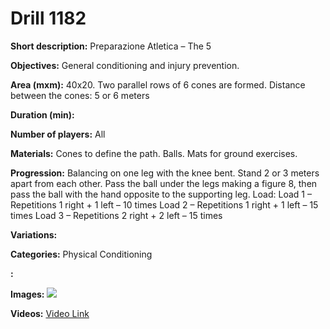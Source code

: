 # Drill 1182

**Short description:**
Preparazione Atletica – The 5

**Objectives:**
General conditioning and injury prevention.

**Area (mxm):**
40x20. Two parallel rows of 6 cones are formed. Distance between the cones: 5 or 6 meters

**Duration (min):**


**Number of players:**
All

**Materials:**
Cones to define the path. Balls. Mats for ground exercises.

**Progression:**
Balancing on one leg with the knee bent. Stand 2 or 3 meters apart from each other. Pass the ball under the legs making a figure 8, then pass the ball with the hand opposite to the supporting leg. Load: Load 1 – Repetitions 1 right + 1 left – 10 times Load 2 – Repetitions 1 right + 1 left – 15 times Load 3 – Repetitions 2 right + 2 left – 15 times

**Variations:**


**Categories:**
Physical Conditioning

**:**


**Images:**
![](https://www.coachingfutsal.com/\images\bbc618c1ee048bb4dafe682d0e7e57cfe6334be44d5f30de4d1457a30b1625ded94a40ed2e9cfd2b4fcd8b518d28b756f7626836c1552c17dd1cf8a7e7087b445342a50323167.jpg)

**Videos:**
[Video Link](https://www.youtube.com/embed/V-qyw74D_-U)

